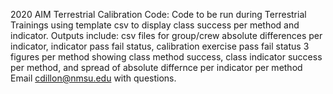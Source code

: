 2020 AIM Terrestrial Calibration Code:
Code to be run during Terrestrial Trainings using template csv to display class success per method and indicator.
Outputs include: csv files for group/crew absolute differences per indicator, indicator pass fail status,
calibration exercise pass fail status
3 figures per method showing class method success, class indicator success per method,
and spread of absolute differnce per indicator per method
Email cdillon@nmsu.edu with questions. 
